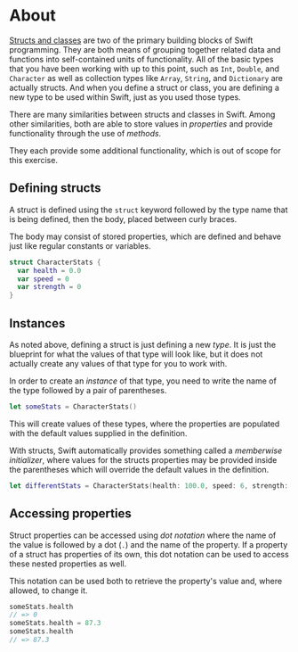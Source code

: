 # About

[Structs and classes][structs-and-classes] are two of the primary building blocks of Swift programming. They are both means of grouping together related data and functions into self-contained units of functionality. All of the basic types that you have been working with up to this point, such as `Int`, `Double`, and `Character` as well as collection types like `Array`, `String`, and `Dictionary` are actually structs. And when you define a struct or class, you are defining a new type to be used within Swift, just as you used those types.

There are many similarities between structs and classes in Swift. Among other similarities, both are able to store values in _properties_ and provide functionality through the use of _methods_.

They each provide some additional functionality, which is out of scope for this exercise.

## Defining structs

A struct is defined using the `struct` keyword followed by the type name that is being defined, then the body, placed between curly braces.

The body may consist of stored properties, which are defined and behave just like regular constants or variables.

```swift
struct CharacterStats {
  var health = 0.0
  var speed = 0
  var strength = 0
}
```

## Instances

As noted above, defining a struct is just defining a new _type_. It is just the blueprint for what the values of that type will look like, but it does not actually create any values of that type for you to work with.

In order to create an _instance_ of that type, you need to write the name of the type followed by a pair of parentheses.

```swift
let someStats = CharacterStats()
```

This will create values of these types, where the properties are populated with the default values supplied in the definition.

With structs, Swift automatically provides something called a _memberwise initializer_, where values for the structs properties may be provided inside the parentheses which will override the default values in the definition.

```swift
let differentStats = CharacterStats(health: 100.0, speed: 6, strength: 18)
```

## Accessing properties

Struct properties can be accessed using _dot notation_ where the name of the value is followed by a dot (`.`) and the name of the property. If a property of a struct has properties of its own, this dot notation can be used to access these nested properties as well.

This notation can be used both to retrieve the property's value and, where allowed, to change it.

```swift
someStats.health
// => 0
someStats.health = 87.3
someStats.health
// => 87.3
```

[structs-and-classes]: https://docs.swift.org/swift-book/LanguageGuide/ClassesAndStructures.html
